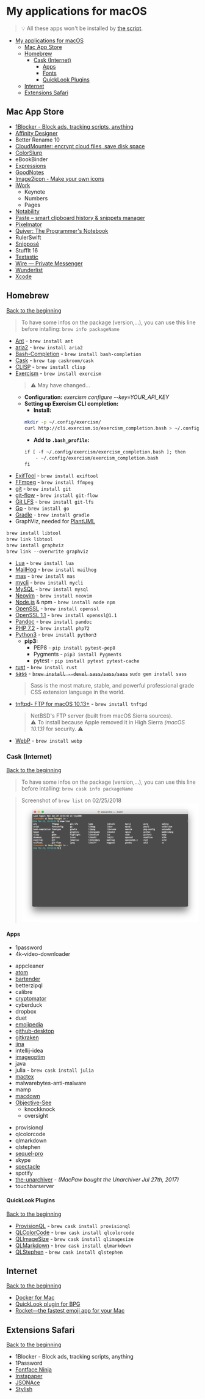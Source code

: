 # My applications for macOS
> 💡 All these apps won't be installed by [the script](../installation%20script/post_install.sh).

<!-- TOC START min:1 max:4 link:true update:true -->
- [My applications for macOS](#my-applications-for-macos)
  - [Mac App Store](#mac-app-store)
  - [Homebrew](#homebrew)
    - [Cask (Internet)](#cask-internet)
      - [Apps](#apps)
      - [Fonts](#fonts)
      - [QuickLook Plugins](#quicklook-plugins)
  - [Internet](#internet)
  - [Extensions Safari](#extensions-safari)

<!-- TOC END -->

## Mac App Store

- [1Blocker - Block ads, tracking scripts, anything](https://1blocker.com)
- [Affinity Designer](https://affinity.serif.com/en-gb/designer/)
- Better Rename 10
- [CloudMounter: encrypt cloud files, save disk space](https://mac.eltima.com/mount-cloud-drive.html)
- [ColorSlurp](http://colorslurp.com)
- eBookBinder
- [Expressions](http://www.apptorium.com/products/expressions)
- [GoodNotes](http://www.goodnotesapp.com)
- [Image2icon - Make your own icons](http://www.img2icnsapp.com)
- [iWork](https://www.apple.com/iwork/)
    - Keynote
    - Numbers
    - Pages
- [Notability](http://gingerlabs.com)
- [Paste – smart clipboard history & snippets manager](http://pasteapp.me)
- [Pixelmator](http://www.pixelmator.com/mac/)
- [Quiver: The Programmer's Notebook](http://happenapps.com)
- RulerSwift
- [Snipposé](http://www.samuelwford.com/snippose)
- StuffIt 16
- [Textastic](https://www.textasticapp.com/mac.html)
- [Wire — Private Messenger](https://wire.com/en/)
- [Wunderlist](https://www.wunderlist.com)
- [Xcode](https://developer.apple.com/xcode/)

## Homebrew
[Back to the beginning](#my-applications-for-macos)

> To have some infos on the package (version,…), you can use this line before intalling:
> ```brew info packageName```

- [Ant](https://ant.apache.org) - ```brew install ant```
    <!-- > Apache Ant is a Java library and command-line tool whose mission is to drive processes described in build files as targets and extension points dependent upon each other. -->
- [aria2](https://aria2.github.io) - ```brew install aria2```
    <!-- > aria2 is a lightweight multi-protocol & multi-source command-line download utility. It supports HTTP/HTTPS, FTP, SFTP, BitTorrent and Metalink. aria2 can be manipulated via built-in JSON-RPC and XML-RPC interfaces. -->
- [Bash-Completion](https://github.com/scop/bash-completion) - ```brew install bash-completion```
    <!-- > Programmable completion functions for bash -->
- [Cask](https://caskroom.github.io) - ```brew tap caskroom/cask```
    <!-- > Homebrew-Cask extends Homebrew and brings its elegance, simplicity, and speed to macOS applications and large binaries alike. -->
- [CLISP](http://clisp.org) - ```brew install clisp```
    <!-- > This is GNU CLISP - an ANSI Common Lisp Implementation -->
- [Exercism](http://exercism.io) - ```brew install exercism```
    <!-- > Level up your programming skills -->
    > ⚠️ May have changed...
    - **Configuration:** _exercism configure --key=YOUR_API_KEY_
    - **Setting up Exercism CLI completion:**
        - **Install:**
        ```bash
        mkdir -p ~/.config/exercism/
        curl http://cli.exercism.io/exercism_completion.bash > ~/.config/exercism/exercism_completion.bash
        ```
        - **Add to ```.bash_profile```:**
        ```
        if [ -f ~/.config/exercism/exercism_completion.bash ]; then
            - ~/.config/exercism/exercism_completion.bash
        fi
        ```
- [ExifTool](http://owl.phy.queensu.ca/~phil/exiftool/) - ```brew install exiftool```
    <!-- > Read, Write and Edit Meta Information! -->
- [FFmpeg](https://www.ffmpeg.org) - ```brew install ffmpeg```
    <!-- > FFmpeg is the leading multimedia framework, able to decode, encode, transcode, mux, demux, stream, filter and play pretty much anything that humans and machines have created. -->
- [git](https://git-scm.com) - ```brew install git```
- [git-flow](https://github.com/nvie/gitflow) - ```brew install git-flow```
    <!-- > A collection of Git extensions to provide high-level repository operations for Vincent Driessen's branching model. -->
- [Git LFS](https://git-lfs.github.com) - ```brew install git-lfs```
    <!-- > An open source Git extension for versioning large files -->
- [Go](https://golang.org/) - ```brew install go```
    <!-- > Go is an open source programming language that makes it easy to build simple, reliable, and efficient software. -->
- [Gradle](https://www.gradle.org/) - ```brew install gradle```
    <!-- > Gradle is an open source build automation system that builds upon the concepts of Apache Ant and Apache Maven and introduces a Groovy-based domain-specific language (DSL) instead of the XML form used by Apache Maven for declaring the project configuration. -->
- GraphViz, needed for [PlantUML](http://plantuml.com)
```
brew install libtool
brew link libtool
brew install graphviz
brew link --overwrite graphviz
```
- [Lua](http://www.lua.org) - ```brew install lua```
    <!-- > Lua is a powerful, efficient, lightweight, embeddable scripting language. -->
- [MailHog](https://github.com/mailhog/MailHog) - ```brew install mailhog```
    <!-- > Web and API based SMTP testing -->
- [mas](https://github.com/mas-cli/mas) - ```brew install mas```
    <!-- > Mac App Store command line interface -->
- [mycli](https://www.mycli.net) - ```brew install mycli```
	<!-- > MyCLI is a command line interface for MySQL, MariaDB, and Percona with auto-completion and syntax highlighting. -->
- [MySQL](https://www.mysql.com) - ```brew install mysql```
    <!-- > MySQL is an open-source relational database management system (RDBMS). -->
- [Neovim](https://neovim.io) - ```brew install neovim```
    <!-- > Literally the future of vim. -->
- [Node.js](https://nodejs.org) & npm - ```brew install node npm```
    <!-- > Node.js® is a JavaScript runtime built on Chrome's V8 JavaScript engine. Node.js uses an event-driven, non-blocking I/O model that makes it lightweight and efficient. -->
- [OpenSSL](https://openssl.org/) - ```brew install openssl```
    <!-- > OpenSSL is a software library for applications that secure communications over computer networks against eavesdropping or need to identify the party at the other end. -->
- [OpenSSL 1.1](https://openssl.org/) - ```brew install openssl@1.1```
    <!-- > Last version of OpenSSL. -->
- [Pandoc](http://pandoc.org) - ```brew install pandoc```
    <!-- > If you need to convert files from one markup format into another, pandoc is your swiss-army knife. -->
- [PHP 7.2](https://secure.php.net) - ```brew install php72```
    <!-- > Last version of PHP, a server-side scripting language designed primarily for web development but also used as a general-purpose programming language. -->
- [Python3](https://www.python.org) - ```brew install python3```
    <!-- > Python is a programming language that lets you work quickly and integrate systems more effectively. -->
    - **pip3:**
        - PEP8 - ```pip install pytest-pep8```
            <!-- > PEP8 is the Style Guide for Python Code. -->
        - Pygments - ```pip3 install Pygments```
            <!-- > Pygments is a syntax highlighting package written in Python. -->
        - pytest - ```pip install pytest pytest-cache```
            <!-- > A testing tool that will give you more flexibility over running your unit tests. -->
- [rust](https://www.rust-lang.org/) - ```brew install rust```
    <!-- > Rust is a systems programming language that runs blazingly fast, prevents segfaults, and guarantees thread safety. -->
- [sass](http://sass-lang.com) - ~~```brew install --devel sass/sass/sass```~~ ```sudo gem install sass```  
	> Sass is the most mature, stable, and powerful professional grade CSS extension language in the world.
- [tnftpd- FTP for macOS 10.13+](https://github.com/Homebrew/homebrew-core/blob/305fd893941f86bb9ec0b3d35c24eca1aa661707/Formula/tnftpd.rb) - ```brew install tnftpd```  
	> NetBSD's FTP server (built from macOS Sierra sources).  
	> ⚠️ To install because Apple removed it in High Sierra _(macOS 10.13)_ for security. ⚠️
- [WebP](https://developers.google.com/speed/webp/) - ```brew install webp```
    <!-- > WebP is an image format employing both lossy and lossless compression. It is currently developed by Google, based on technology acquired with the purchase of On2 Technologies. -->

### Cask (Internet)
[Back to the beginning](#my-applications-for-macos)

> To have some infos on the package (version,…), you can use this line before intalling:
> ```brew cask info packageName```

> Screenshot of ```brew list``` on 02/25/2018
![brew list](../brewList.png "brew list")

#### Apps

- 1password
- 4k-video-downloader
<!-- >- angry-ip-scanner -->
- appcleaner
- [atom](https://atom.io)
- [bartender](https://www.macbartender.com)<!-- - [beardedspice](https://beardedspice.github.io) -->
- betterzipql
- calibre
- [cryptomator](https://cryptomator.org)
- cyberduck
- dropbox
- duet
- [emojipedia](https://github.com/gingerbeardman/Emojipedia)
- [github-desktop](http://desktop.github.com)
- [gitkraken](https://www.gitkraken.com)
- [iina](https://lhc70000.github.io/iina/)
- intellij-idea
- [imageoptim](https://imageoptim.com/fr)
- java
- julia - ```brew cask install julia```
- [mactex](https://www.tug.org/mactex/)
- malwarebytes-anti-malware
- mamp
- [macdown](http://macdown.uranusjr.com)<!-- - megasync-->
- [Objective-See](http://objective-see.com)
    <!-- - blockblock -->
    - knockknock
    <!-- - ransomwhere -->
    - oversight
<!-- >- onyx -->
- provisionql
- qlcolorcode
- qlmarkdown
- qlstephen
- [sequel-pro](https://sequelpro.com)
- skype
- [spectacle](https://www.spectacleapp.com)
- spotify
- [the-unarchiver](https://theunarchiver.com) - _(MacPaw bought the Unarchiver Jul 27th, 2017)_
- touchbarserver

#### QuickLook Plugins
[Back to the beginning](#my-applications-for-macos)

- [ProvisionQL](https://github.com/ealeksandrov/ProvisionQL) - ```brew cask install provisionql```
    <!-- > Preview iOS / macOS app and provision information -->
- [QLColorCode](https://github.com/n8gray/QLColorCode) - ```brew cask install qlcolorcode```
    <!-- > Preview source code files with syntax highlighting -->
- [QLImageSize](https://github.com/Nyx0uf/qlImageSize) - ```brew cask install qlimagesize```
    <!-- > Display the dimensions of an image and its file size in the title bar. It can also preview and generate Finder thumbnails for bpg and WebP. -->
- [QLMarkdown](https://github.com/toland/qlmarkdown) - ```brew cask install qlmarkdown```
    <!-- > Preview Markdown files -->
- [QLStephen](https://github.com/whomwah/qlstephen) - ```brew cask install qlstephen```
    <!-- > Preview plain text files without or with unknown file extension. Example: README, CHANGELOG, index.styl, etc. -->

## Internet
[Back to the beginning](#my-applications-for-macos)

- [Docker for Mac](https://www.docker.com/docker-mac)
- [QuickLook plugin for BPG](https://github.com/Nyx0uf/qlImageSize)
- [Rocket—the fastest emoji app for your Mac](http://matthewpalmer.net/rocket/)

## Extensions Safari
[Back to the beginning](#my-applications-for-macos)

- 1Blocker - Block ads, tracking scripts, anything
- 1Password
- [Fontface Ninja](https://safari-extensions.apple.com/details/?id=com.creaktif.fontfaceninja-6AFG6428MF)
- [Instapaper](https://safari-extensions.apple.com/details/?id=com.instapaper.extension-CAM49M58WK)
- [JSONAce](https://safari-extensions.apple.com/details/?id=com.jjlharrison.jsonace-635LU5M475)
- [Stylish](https://safari-extensions.apple.com/details/?id=com.sobolev.stylish-5555L95H45)
